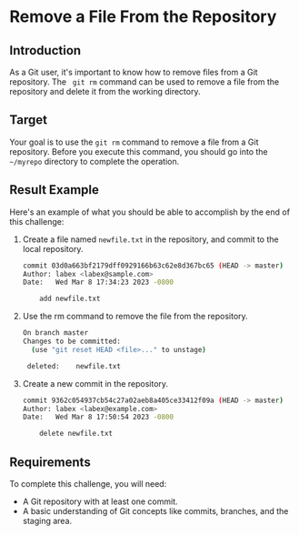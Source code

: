 # Remove a File From the Repository

## Introduction

As a Git user, it's important to know how to remove files from a Git repository. The ` git rm` command can be used to remove a file from the repository and delete it from the working directory.

## Target

Your goal is to use the `git rm` command to remove a file from a Git repository. Before you execute this command, you should go into the `~/myrepo` directory to complete the operation.

## Result Example

Here's an example of what you should be able to accomplish by the end of this challenge:

1. Create a file named `newfile.txt` in the repository, and commit to the local repository.

   ```bash
   commit 03d0a663bf2179dff0929166b63c62e8d367bc65 (HEAD -> master)
   Author: labex <labex@sample.com>
   Date:   Wed Mar 8 17:34:23 2023 -0800
   
       add newfile.txt
   
   ```

2. Use the rm command to remove the file from the repository.

   ```bash
   On branch master
   Changes to be committed:
     (use "git reset HEAD <file>..." to unstage)
   
   	deleted:    newfile.txt
   
   ```

3. Create a new commit in the repository.

   ```bash
   commit 9362c054937cb54c27a02aeb8a405ce33412f09a (HEAD -> master)
   Author: labex <labex@example.com>
   Date:   Wed Mar 8 17:50:54 2023 -0800
   
       delete newfile.txt
   ```

## Requirements

To complete this challenge, you will need:

- A Git repository with at least one commit.
- A basic understanding of Git concepts like commits, branches, and the staging area.
